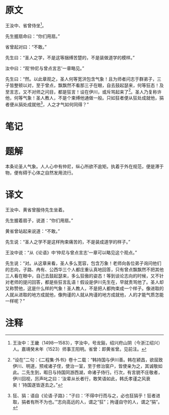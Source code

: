 # 原文
王汝中、省曾侍坐[^1]。

先生握扇命曰：“你们用扇。”

省曾起对曰：“不敢。”

先生曰：“圣人之学，不是这等捆缚苦楚的，不是装做道学的模样。”

汝中曰：“观‘仲尼与曾点言志’一章略见。”

先生曰：“然。以此章观之，圣人何等宽洪包含气象！且为师者问志于群弟子，三子皆整顿以对，至于曾点，飘飘然不看那三子在眼，自去鼓起瑟来，何等狂态！及至言志，又不对师之问目，都是狂言！设在伊川，或斥骂起来了[^2]。圣人乃复称许他，何等气象！圣人教人，不是个束缚他通做一般。只如狂者便从狂处成就他，狷者便从狷处成就他[^3]，人之才气如何同得？”
# 笔记

# 题解
本条论圣人气象。人人心中有仲尼，纵心所欲不逾矩。执着于外在规范，便是滞于物，便有碍于心体之自然发用流行。
# 译文
王汝中、黄省曾服侍先生坐着。

先生握着扇子，说道：“你们用扇。”

黄省曾站起来说道：“不敢。”

先生说：“圣人之学不是这样拘束痛苦的，不是装成道学的样子。”

王汝中说：“从《论语》中‘仲尼与曾点言志’一章可以略见这个观点。”

先生说：“对。从这章来看，圣人多么宽容，包含万象！老师向各位弟子询问他们的志向，子路、冉有、公西华三个人都庄重认真地回答，只有曾点飘飘然不把其他三人看在眼中，自己去鼓起瑟来，多么狂傲的姿态！等到谈论志向的时候，又不针对老师的提问回答，都是些狂言乱语！假设是伊川先生在，早就责骂他了。圣人却又称赞他，这是什么样的气象！圣人教人，不是把人都拘束成一个样子。像进取的人就从进取的地方成就他，像拘谨的人就从拘谨的地方成就他，人的才能气质怎能一样呢？”
# 注释

[^1]: 王汝中：王畿（1498—1583），字汝中，号龙谿，绍兴府山阴（今浙江绍兴）人。嘉靖癸未年（1523）师事王阳明。省曾：即黄省曾。见前注。
[^2]: “设在”二句：《二程集·外书》卷十二载：“韩持国与伊川善。韩在颍昌，欲屈致伊川、明道，预戒诸子侄，使治一室，至于修治窗户，皆使亲为之，其诚敬如此。二先生到，暇日与持国同游西湖，命诸子侍行。行次，有言貌不庄敬者，伊川回视，厉声叱之曰：‘汝辈从长者行，敢笑语如此，韩氏孝谨之风衰矣！’持国遂皆逐去之。”
[^3]: 狂、狷：语自《论语·子路》：“子曰：‘不得中行而与之，必也狂狷乎！狂者进取，狷者有所不为也。’”志向高远的人，谓之“狂”；拘谨自守的人，谓之“狷”。